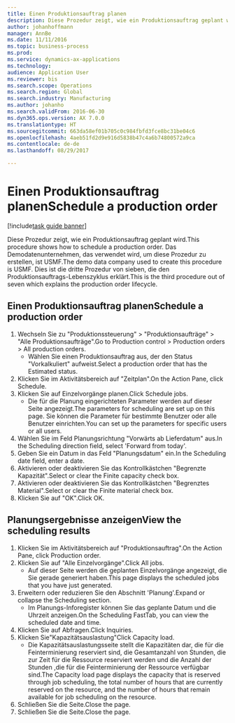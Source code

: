 ```yaml
--- 
title: Einen Produktionsauftrag planen
description: Diese Prozedur zeigt, wie ein Produktionsauftrag geplant wird.
author: johanhoffmann
manager: AnnBe
ms.date: 11/11/2016
ms.topic: business-process
ms.prod: 
ms.service: dynamics-ax-applications
ms.technology: 
audience: Application User
ms.reviewer: bis
ms.search.scope: Operations
ms.search.region: Global
ms.search.industry: Manufacturing
ms.author: johanho
ms.search.validFrom: 2016-06-30
ms.dyn365.ops.version: AX 7.0.0
ms.translationtype: HT
ms.sourcegitcommit: 663da58ef01b705c0c984fbfd3fce8bc31be04c6
ms.openlocfilehash: 4aeb51fd2d9e916d5838b47c4a6b74800572a9ca
ms.contentlocale: de-de
ms.lasthandoff: 08/29/2017

---
```

# <a name="schedule-a-production-order"></a><span data-ttu-id="d26f6-103">Einen Produktionsauftrag planen</span><span class="sxs-lookup"><span data-stu-id="d26f6-103">Schedule a production order</span></span>

[!include[task guide banner](../../includes/task-guide-banner.md)]

<span data-ttu-id="d26f6-104">Diese Prozedur zeigt, wie ein Produktionsauftrag geplant wird.</span><span class="sxs-lookup"><span data-stu-id="d26f6-104">This procedure shows how to schedule a production order.</span></span> <span data-ttu-id="d26f6-105">Das Demodatenunternehmen, das verwendet wird, um diese Prozedur zu erstellen, ist USMF.</span><span class="sxs-lookup"><span data-stu-id="d26f6-105">The demo data company used to create this procedure is USMF.</span></span> <span data-ttu-id="d26f6-106">Dies ist die dritte Prozedur von sieben, die den Produktionsauftrags-Lebenszyklus erklärt.</span><span class="sxs-lookup"><span data-stu-id="d26f6-106">This is the third procedure out of seven which explains the production order lifecycle.</span></span>


## <a name="schedule-a-production-order"></a><span data-ttu-id="d26f6-107">Einen Produktionsauftrag planen</span><span class="sxs-lookup"><span data-stu-id="d26f6-107">Schedule a production order</span></span>
1. <span data-ttu-id="d26f6-108">Wechseln Sie zu "Produktionssteuerung" > "Produktionsaufträge" > "Alle Produktionsaufträge".</span><span class="sxs-lookup"><span data-stu-id="d26f6-108">Go to Production control > Production orders > All production orders.</span></span>
    * <span data-ttu-id="d26f6-109">Wählen Sie einen Produktionsauftrag aus, der den Status "Vorkalkuliert" aufweist.</span><span class="sxs-lookup"><span data-stu-id="d26f6-109">Select a production order that has the Estimated status.</span></span>  
2. <span data-ttu-id="d26f6-110">Klicken Sie im Aktivitätsbereich auf "Zeitplan".</span><span class="sxs-lookup"><span data-stu-id="d26f6-110">On the Action Pane, click Schedule.</span></span>
3. <span data-ttu-id="d26f6-111">Klicken Sie auf Einzelvorgänge planen.</span><span class="sxs-lookup"><span data-stu-id="d26f6-111">Click Schedule jobs.</span></span>
    * <span data-ttu-id="d26f6-112">Die für die Planung eingerichteten Parameter werden auf dieser Seite angezeigt.</span><span class="sxs-lookup"><span data-stu-id="d26f6-112">The parameters for scheduling are set up on this page.</span></span> <span data-ttu-id="d26f6-113">Sie können die Parameter für bestimmte Benutzer oder alle Benutzer einrichten.</span><span class="sxs-lookup"><span data-stu-id="d26f6-113">You can set up the parameters for specific users or all users.</span></span>  
4. <span data-ttu-id="d26f6-114">Wählen Sie im Feld Planungsrichtung "Vorwärts ab Lieferdatum" aus.</span><span class="sxs-lookup"><span data-stu-id="d26f6-114">In the Scheduling direction field, select 'Forward from today'.</span></span>
5. <span data-ttu-id="d26f6-115">Geben Sie ein Datum in das Feld "Planungsdatum" ein.</span><span class="sxs-lookup"><span data-stu-id="d26f6-115">In the Scheduling date field, enter a date.</span></span>
6. <span data-ttu-id="d26f6-116">Aktivieren oder deaktivieren Sie das Kontrollkästchen "Begrenzte Kapazität".</span><span class="sxs-lookup"><span data-stu-id="d26f6-116">Select or clear the Finite capacity check box.</span></span>
7. <span data-ttu-id="d26f6-117">Aktivieren oder deaktivieren Sie das Kontrollkästchen "Begrenztes Material".</span><span class="sxs-lookup"><span data-stu-id="d26f6-117">Select or clear the Finite material check box.</span></span>
8. <span data-ttu-id="d26f6-118">Klicken Sie auf "OK".</span><span class="sxs-lookup"><span data-stu-id="d26f6-118">Click OK.</span></span>

## <a name="view-the-scheduling-results"></a><span data-ttu-id="d26f6-119">Planungsergebnisse anzeigen</span><span class="sxs-lookup"><span data-stu-id="d26f6-119">View the scheduling results</span></span>
1. <span data-ttu-id="d26f6-120">Klicken Sie im Aktivitätsbereich auf "Produktionsauftrag".</span><span class="sxs-lookup"><span data-stu-id="d26f6-120">On the Action Pane, click Production order.</span></span>
2. <span data-ttu-id="d26f6-121">Klicken Sie auf "Alle Einzelvorgänge".</span><span class="sxs-lookup"><span data-stu-id="d26f6-121">Click All jobs.</span></span>
    * <span data-ttu-id="d26f6-122">Auf dieser Seite werden die geplanten Einzelvorgänge angezeigt, die Sie gerade generiert haben.</span><span class="sxs-lookup"><span data-stu-id="d26f6-122">This page displays the scheduled jobs that you have just generated.</span></span>  
3. <span data-ttu-id="d26f6-123">Erweitern oder reduzieren Sie den Abschnitt 'Planung'.</span><span class="sxs-lookup"><span data-stu-id="d26f6-123">Expand or collapse the Scheduling section.</span></span>
    * <span data-ttu-id="d26f6-124">Im Planungs-Inforegister können Sie das geplante Datum und die Uhrzeit anzeigen.</span><span class="sxs-lookup"><span data-stu-id="d26f6-124">On the Scheduling FastTab, you can view the scheduled date and time.</span></span>  
4. <span data-ttu-id="d26f6-125">Klicken Sie auf Abfragen.</span><span class="sxs-lookup"><span data-stu-id="d26f6-125">Click Inquiries.</span></span>
5. <span data-ttu-id="d26f6-126">Klicken Sie"Kapazitätsauslastung"</span><span class="sxs-lookup"><span data-stu-id="d26f6-126">Click Capacity load.</span></span>
    * <span data-ttu-id="d26f6-127">Die Kapazitätsauslastungsseite stellt die Kapazitäten dar, die für die Feinterminierung reserviert sind, die Gesamtanzahl von Stunden, die zur Zeit für die Ressource reserviert werden und die Anzahl der Stunden ,die für die Feinterminierung der Ressource verfügbar sind.</span><span class="sxs-lookup"><span data-stu-id="d26f6-127">The Capacity load page displays the capacity that is reserved through job scheduling, the total number of hours that are currently reserved on the resource, and the number of hours that remain available for job scheduling on the resource.</span></span>  
6. <span data-ttu-id="d26f6-128">Schließen Sie die Seite.</span><span class="sxs-lookup"><span data-stu-id="d26f6-128">Close the page.</span></span>
7. <span data-ttu-id="d26f6-129">Schließen Sie die Seite.</span><span class="sxs-lookup"><span data-stu-id="d26f6-129">Close the page.</span></span>


